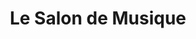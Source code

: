 ---
title: "Le Salon de Musique"
url: /strasbourg/le-salon-de-musique/
shop: instrument de musique
---